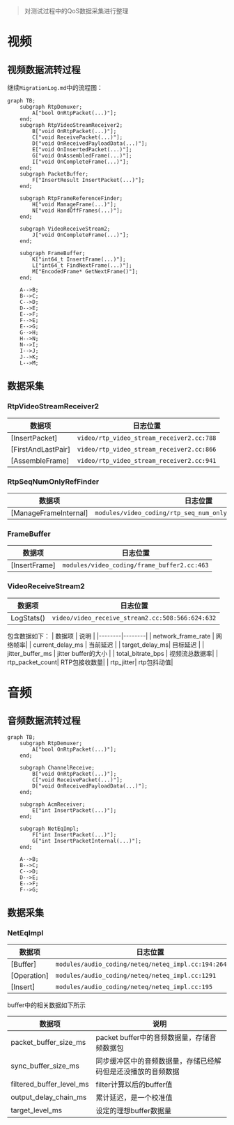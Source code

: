 > 对测试过程中的QoS数据采集进行整理

# 视频
## 视频数据流转过程
继续`MigrationLog.md`中的流程图：
```mermaid
graph TB;
    subgraph RtpDemuxer;
        A["bool OnRtpPacket(...)"];
    end;
    subgraph RtpVideoStreamReceiver2;
        B["void OnRtpPacket(...)"];
        C["void ReceivePacket(...)"];
        D["void OnReceivedPayloadData(...)"];
        E["void OnInsertedPacket(...)"];
        G["void OnAssembledFrame(...)"];
        I["void OnCompleteFrame(...)"];
    end;
    subgraph PacketBuffer;
        F["InsertResult InsertPacket(...)"];
    end;

    subgraph RtpFrameReferenceFinder;
        H["void ManageFrame(...)"];
        N["void HandOffFrames(...)"];
    end;

    subgraph VideoReceiveStream2;
        J["void OnCompleteFrame(...)"];
    end;

    subgraph FrameBuffer;
        K["int64_t InsertFrame(...)"];
        L["int64_t FindNextFrame(...)"];
        M["EncodedFrame* GetNextFrame()"];
    end;

    A-->B;
    B-->C;
    C-->D;
    D-->E;
    E-->F;
    F-->E;
    E-->G;
    G-->H;
    H-->N;
    N-->I;
    I-->J;
    J-->K;
    L-->M;
```

## 数据采集
### RtpVideoStreamReceiver2

| 数据项   | 日志位置  |
|--------|--------|
| [InsertPacket]| `video/rtp_video_stream_receiver2.cc:788`|
| [FirstAndLastPair]| `video/rtp_video_stream_receiver2.cc:866` |
| [AssembleFrame] | `video/rtp_video_stream_receiver2.cc:941`|

### RtpSeqNumOnlyRefFinder

| 数据项   | 日志位置  |
|--------|--------|
| [ManageFrameInternal] | `modules/video_coding/rtp_seq_num_only_ref_finder.cc:23:118` |

### FrameBuffer

| 数据项   | 日志位置  |
|--------|--------|
| [InsertFrame]| `modules/video_coding/frame_buffer2.cc:463` |

### VideoReceiveStream2

| 数据项   | 日志位置  |
|--------|--------|
| LogStats()| `video/video_receive_stream2.cc:508:566:624:632` |

包含数据如下：
| 数据项  | 说明   |
|--------|--------|
| network_frame_rate | 网络帧率|
| current_delay_ms | 当前延迟 |
| target_delay_ms| 目标延迟 |
| jitter_buffer_ms | jitter buffer的大小 |
| total_bitrate_bps | 视频流总数据率|
| rtp_packet_count| RTP包接收数量|
| rtp_jitter| rtp包抖动值|

# 音频

## 音频数据流转过程

```mermaid
graph TB;
    subgraph RtpDemuxer;
        A["bool OnRtpPacket(...)"];
    end;

    subgraph ChannelReceive;
        B["void OnRtpPacket(...)"];
        C["void ReceivePacket(...)"];
        D["void OnReceivedPayloadData(...)"];
    end;

    subgraph AcmReceiver;
        E["int InsertPacket(...)"];
    end;

    subgraph NetEqImpl;
        F["int InsertPacket(...)"];
        G["int InsertPacketInternal(...)"];
    end;

    A-->B;
    B-->C;
    C-->D;
    D-->E;
    E-->F;
    F-->G;

```

## 数据采集

### NetEqImpl
| 数据项   | 日志位置  |
|--------|--------|
| [Buffer]| `modules/audio_coding/neteq/neteq_impl.cc:194:264:1290` |
|[Operation]|`modules/audio_coding/neteq/neteq_impl.cc:1291`|
|[Insert]|`modules/audio_coding/neteq/neteq_impl.cc:195`|

buffer中的相关数据如下所示

| 数据项|说明 |
|-|-|
|packet_buffer_size_ms|packet buffer中的音频数据量，存储音频数据包|
|sync_buffer_size_ms|同步缓冲区中的音频数据量，存储已经解码但是还没播放的音频数据|
|filtered_buffer_level_ms|filter计算以后的buffer值|
|output_delay_chain_ms|累计延迟，是一个校准值|
|target_level_ms|设定的理想buffer数据量|

